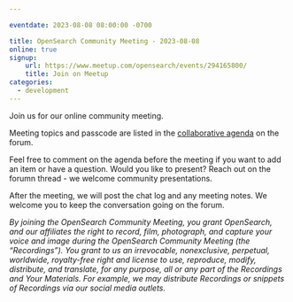 ```yaml
---

eventdate: 2023-08-08 08:00:00 -0700

title: OpenSearch Community Meeting - 2023-08-08
online: true
signup:
    url: https://www.meetup.com/opensearch/events/294165800/
    title: Join on Meetup
categories:
  - development
---
```


Join us for our online community meeting.

Meeting topics and passcode are listed in the [collaborative agenda](https://forum.opensearch.org/t/opensearch-community-meeting-2023-0808/14676) on the forum.

Feel free to comment on the agenda before the meeting if you want to add an item or have a question. Would you like to present? Reach out on the forumn thread - we welcome community presentations.

After the meeting, we will post the chat log and any meeting notes. We welcome you to keep the conversation going on the forum.

*By joining the OpenSearch Community Meeting, you grant OpenSearch, and our affiliates the right to record, film, photograph, and capture your voice and image during the OpenSearch Community Meeting (the “Recordings”). You grant to us an irrevocable, nonexclusive, perpetual, worldwide, royalty-free right and license to use, reproduce, modify, distribute, and translate, for any purpose, all or any part of the Recordings and Your Materials. For example, we may distribute Recordings or snippets of Recordings via our social media outlets.*
